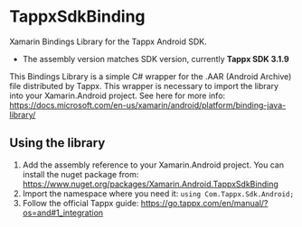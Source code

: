 # TappxSdkBinding
Xamarin Bindings Library for the Tappx Android SDK.
- The assembly version matches SDK version, currently **Tappx SDK 3.1.9**

This Bindings Library is a simple C# wrapper for the .AAR (Android Archive) file distributed by Tappx. This wrapper is necessary to import the library into your Xamarin.Android project. See here for more info: https://docs.microsoft.com/en-us/xamarin/android/platform/binding-java-library/

## Using the library

1. Add the assembly reference to your Xamarin.Android project. You can install the nuget package from: https://www.nuget.org/packages/Xamarin.Android.TappxSdkBinding
2. Import the namespace where you need it: `using Com.Tappx.Sdk.Android;`
3. Follow the official Tappx guide: https://go.tappx.com/en/manual/?os=and#1_integration
